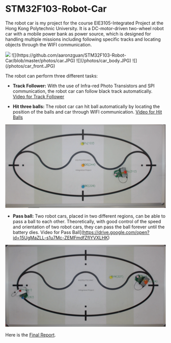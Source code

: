# STM32F103-Robot-Car
The robot car is my project for the course EIE3105-Integrated Project at the Hong Kong Polytechnic University. It is a DC-motor-driven two-wheel robot car with a mobile power bank as power source, which is designed for handling multiple missions including following specific tracks and locating objects through the WIFI communication.

<img src="https://github.com/aaronzguan/STM32F103-Robot-Car/blob/master/photos/car.JPG" height="100">
![](https://github.com/aaronzguan/STM32F103-Robot-Car/blob/master/photos/car.JPG)
![](/photos/car_body.JPG)
![](/photos/car_front.JPG)

The robot can perform three different tasks:

* __Track Follower:__ With the use of Infra-red Photo Transistors and SPI communication, the robot car can follow black track automatically. [Video for Track Follower](https://drive.google.com/open?id=1cUiWE4TCFwyTd62rdcmkwdAOJFBBLITv)

* __Hit three balls:__ The robot car can hit ball automatically by locating the position of the balls and car through WIFI communication. [Video for Hit Balls](https://drive.google.com/open?id=1hNRZpc35jRpEoIIF480u5co5YAhyImfd)

![](/photos/hitball.png)

* __Pass ball:__ Two robot cars, placed in two different regions, can be able to pass a ball to each other. Theoretically, with good control of the speed and orientation of two robot cars, they can pass the ball forever until the battery dies. Video for Pass Ball](https://drive.google.com/open?id=15UgMaZLL-s1u7Mc-ZEMFmdfZflYVXLHK)

![](/photos/passball.png)

Here is the [Final Report](Final_Report.pdf).
